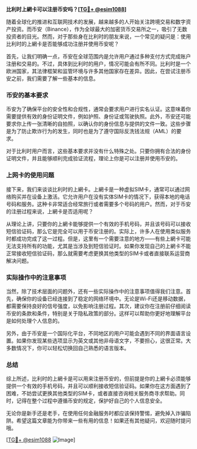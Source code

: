 **比利时上網卡可以注册币安吗？[[TG💪+ @esim1088](https://t.me/s/esim1088)]**

随着全球化的推进和互联网技术的发展，越来越多的人开始关注跨境交易和数字资产投资。而币安（Binance），作为全球最大的加密货币交易所之一，吸引了无数投资者的目光。然而，对于那些身在比利时的朋友来说，一个常见的疑问是：使用比利时的上網卡是否能够成功注册并使用币安呢？

首先，让我们明确一点，币安在全球范围内是允许用户通过多种支付方式完成账户注册和交易的。不过，具体到比利时的用户，情况可能会有所不同。比利时是一个欧洲国家，其法律框架和监管环境与许多其他国家存在差异。因此，在尝试注册币安之前，我们需要了解一些基本的信息。

### 币安的基本要求

币安为了确保平台的安全性和合规性，通常会要求用户进行实名认证。这意味着你需要提供有效的身份证明文件，例如护照、身份证或驾驶执照。此外，币安还可能要求你上传一张清晰的自拍照，以确认你的身份信息与提供的文件一致。这些步骤是为了防止欺诈行为的发生，同时也是为了遵守国际反洗钱法规（AML）的要求。

对于比利时用户而言，这些基本要求并没有什么特殊之处。只要你拥有合法的身份证明文件，并且能够顺利完成验证流程，理论上你是可以注册并使用币安的。

### 上网卡的使用问题

接下来，我们来谈谈比利时的上網卡。上網卡是一种虚拟SIM卡，通常可以通过网络购买并在设备上激活。它允许用户在没有实体SIM卡的情况下，获得本地的电话号码和服务。这种卡非常适合经常旅行或者需要多个号码的用户。然而，对于币安的注册过程来说，上網卡是否适用呢？

从理论上讲，只要你的上網卡能够提供一个有效的手机号码，并且该号码可以接收短信验证码，那么它是完全可以用于币安注册的。实际上，许多人在使用类似服务时都成功完成了这一过程。但是，这里有一个需要注意的地方——有些上網卡可能无法支持所有的功能，尤其是当涉及到短信验证时。如果你发现自己的上網卡不能正常接收短信验证码，那么就需要考虑更换其他类型的SIM卡或者直接联系运营商解决问题。

### 实际操作中的注意事项

当然，除了技术层面的问题外，还有一些实际操作中的注意事项值得我们注意。首先，确保你的设备已经连接到了稳定的网络环境中。无论是Wi-Fi还是移动数据，都需要保持良好的信号强度，以免影响注册过程。其次，建议你在注册前仔细阅读币安的条款和条件，特别是关于隐私政策的部分。这样可以帮助你更好地理解平台是如何处理个人信息的。

另外，由于币安是一个国际化平台，不同地区的用户可能会遇到不同的界面语言设置。如果你发现某些选项显示为英文或其他非母语文字，不要担心，这很正常。大多数情况下，你可以轻松切换回自己熟悉的语言版本。

### 总结

综上所述，比利时的上網卡是可以用来注册币安的，但前提是你的上網卡必须能够提供一个有效的手机号码，并且可以顺利接收短信验证码。如果你在这方面遇到了困难，不妨尝试更换其他类型的SIM卡，或者直接咨询相关服务商寻求帮助。同时，记得在整个过程中遵循币安的规定，保护好自己的个人信息安全。

无论你是新手还是老手，在使用任何金融服务时都应该保持警惕，避免掉入诈骗陷阱。希望这篇文章能为你带来一些有用的信息！如果还有其他疑问，欢迎随时提问哦。

[[TG💪+ @esim1088](https://t.me/s/esim1088) ![Image](https://i.postimg.cc/4NQfJmqS/Snipaste-2025-05-13-00-14-12.png)]